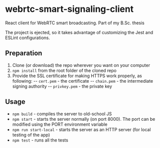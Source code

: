 # webrtc-smart-signaling-client
React client for WebRTC smart broadcasting. Part of my B.Sc. thesis

The project is ejected, so it takes advantage of customizing the Jest and ESLint configurations.

## Preparation
1. Clone (or download) the repo wherever you want on your computer
2. ``npm install`` from the root folder of the cloned repo
3. Provide the SSL certificate for making HTTPS work properly, as following:
-- ``cert.pem`` - the certificate
-- ``chain.pem`` - the intermediate signing authority
-- ``privkey.pem`` - the private key
## Usage
- ``npm build`` - compiles the server to old-school JS
- ``npm start`` - starts the server normally (on port 8000). The port can be modified using the PORT environment variable
- ``npm run start-local`` - starts the server as an HTTP server (for local testing of the app)
- ``npm test`` - runs all the tests
